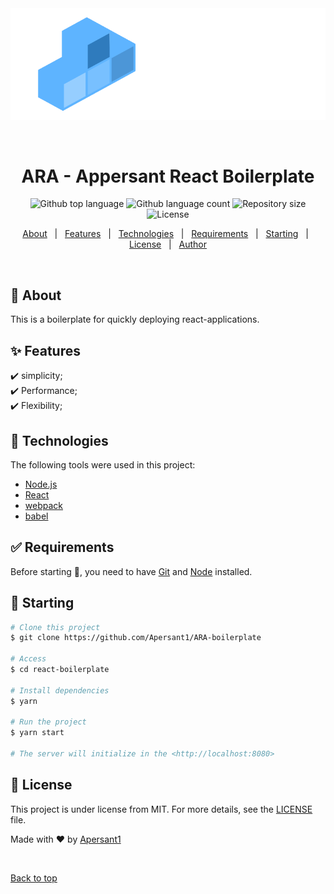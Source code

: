 <div align="center" id="top"> 
  <img src="./.github/workflows/logo.png" alt="React Boilerplate" />

&#xa0;

  <!-- <a href="https://reactboilerplate.netlify.app">Demo</a> -->
</div>

<h1 align="center">ARA - Appersant React Boilerplate</h1>

<p align="center">
  <img alt="Github top language" src="https://img.shields.io/github/languages/top/Apersant1/ARA-boilerplate|?color=56BEB8">

  <img alt="Github language count" src="https://img.shields.io/github/languages/count/Apersant1/ARA-boilerplate?color=56BEB8">

  <img alt="Repository size" src="https://img.shields.io/github/repo-size/Apersant1/ARA-boilerplate?color=56BEB8">

  <img alt="License" src="https://img.shields.io/github/license/Apersant1/ARA-boilerplate?color=56BEB8">

  <!-- <img alt="Github issues" src="https://img.shields.io/github/issues/Apersant1/ARA-boilerplate?color=56BEB8" /> -->

  <!-- <img alt="Github forks" src="https://img.shields.io/github/forks/Apersant1/ARA-boilerplate?color=56BEB8" /> -->

  <!-- <img alt="Github stars" src="https://img.shields.io/github/stars/Apersant1/ARA-boilerplate?color=56BEB8" /> -->
</p>

<!-- Status -->

<!-- <h4 align="center">
	🚧  ARA - Appersant React Boilerplate 🚀 Under construction...  🚧
</h4>

<hr> -->

<p align="center">
  <a href="#dart-about">About</a> &#xa0; | &#xa0; 
  <a href="#sparkles-features">Features</a> &#xa0; | &#xa0;
  <a href="#rocket-technologies">Technologies</a> &#xa0; | &#xa0;
  <a href="#white_check_mark-requirements">Requirements</a> &#xa0; | &#xa0;
  <a href="#checkered_flag-starting">Starting</a> &#xa0; | &#xa0;
  <a href="#memo-license">License</a> &#xa0; | &#xa0;
  <a href="https://github.com/Apersant1" target="_blank">Author</a>
</p>

<br>

## :dart: About

This is a boilerplate for quickly deploying react-applications.
## :sparkles: Features

:heavy_check_mark: simplicity;\
:heavy_check_mark: Performance;\
:heavy_check_mark: Flexibility;

## :rocket: Technologies

The following tools were used in this project:
- [Node.js](https://nodejs.org/en/)
- [React](https://pt-br.reactjs.org/)
- [webpack](https://webpack.js.org/)
- [babel](https://babeljs.io/)

## :white_check_mark: Requirements

Before starting :checkered_flag:, you need to have [Git](https://git-scm.com) and [Node](https://nodejs.org/en/) installed.

## :checkered_flag: Starting

```bash
# Clone this project
$ git clone https://github.com/Apersant1/ARA-boilerplate

# Access
$ cd react-boilerplate

# Install dependencies
$ yarn

# Run the project
$ yarn start

# The server will initialize in the <http://localhost:8080>
```

## :memo: License

This project is under license from MIT. For more details, see the [LICENSE](LICENSE.md) file.

Made with :heart: by <a href="https://github.com/Apersant1" target="_blank">Apersant1</a>

&#xa0;

<a href="#top">Back to top</a>
